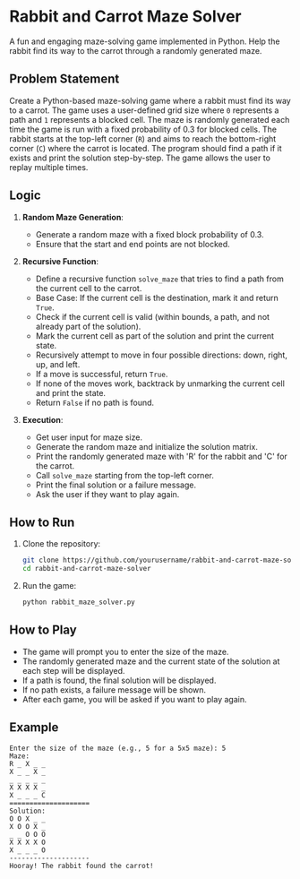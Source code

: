 # Rabbit and Carrot Maze Solver

A fun and engaging maze-solving game implemented in Python. Help the rabbit find its way to the carrot through a randomly generated maze.

## Problem Statement

Create a Python-based maze-solving game where a rabbit must find its way to a carrot. The game uses a user-defined grid size where `0` represents a path and `1` represents a blocked cell. The maze is randomly generated each time the game is run with a fixed probability of 0.3 for blocked cells. The rabbit starts at the top-left corner (`R`) and aims to reach the bottom-right corner (`C`) where the carrot is located. The program should find a path if it exists and print the solution step-by-step. The game allows the user to replay multiple times.

## Logic

1. **Random Maze Generation**:
    - Generate a random maze with a fixed block probability of 0.3.
    - Ensure that the start and end points are not blocked.

2. **Recursive Function**:
    - Define a recursive function `solve_maze` that tries to find a path from the current cell to the carrot.
    - Base Case: If the current cell is the destination, mark it and return `True`.
    - Check if the current cell is valid (within bounds, a path, and not already part of the solution).
    - Mark the current cell as part of the solution and print the current state.
    - Recursively attempt to move in four possible directions: down, right, up, and left.
    - If a move is successful, return `True`.
    - If none of the moves work, backtrack by unmarking the current cell and print the state.
    - Return `False` if no path is found.

3. **Execution**:
    - Get user input for maze size.
    - Generate the random maze and initialize the solution matrix.
    - Print the randomly generated maze with 'R' for the rabbit and 'C' for the carrot.
    - Call `solve_maze` starting from the top-left corner.
    - Print the final solution or a failure message.
    - Ask the user if they want to play again.

## How to Run

1. Clone the repository:
    ```bash
    git clone https://github.com/yourusername/rabbit-and-carrot-maze-solver.git
    cd rabbit-and-carrot-maze-solver
    ```

2. Run the game:
    ```bash
    python rabbit_maze_solver.py
    ```

## How to Play

- The game will prompt you to enter the size of the maze.
- The randomly generated maze and the current state of the solution at each step will be displayed.
- If a path is found, the final solution will be displayed.
- If no path exists, a failure message will be shown.
- After each game, you will be asked if you want to play again.

## Example

```plaintext
Enter the size of the maze (e.g., 5 for a 5x5 maze): 5
Maze:
R _ X _ _
X _ _ X _
_ _ _ _ _
X X X X _
X _ _ _ C
====================
Solution:
O O X _ _
X O O X _
_ _ O O O
X X X X O
X _ _ _ O
--------------------
Hooray! The rabbit found the carrot!
